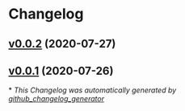 # Changelog

## [v0.0.2](https://github.com/BobAnkh/add-contributors/tree/v0.0.2) (2020-07-27)

## [v0.0.1](https://github.com/BobAnkh/add-contributors/tree/v0.0.1) (2020-07-26)



\* *This Changelog was automatically generated by [github_changelog_generator](https://github.com/github-changelog-generator/github-changelog-generator)*
